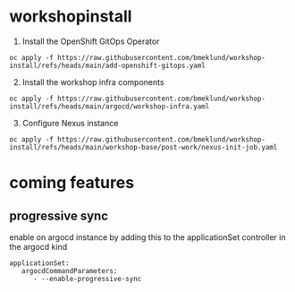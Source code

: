 # workshopinstall

1. Install the OpenShift GitOps Operator

```
oc apply -f https://raw.githubusercontent.com/bmeklund/workshop-install/refs/heads/main/add-openshift-gitops.yaml

```

2. Install the workshop infra components

```
oc apply -f https://raw.githubusercontent.com/bmeklund/workshop-install/refs/heads/main/argocd/workshop-infra.yaml

```

3. Configure Nexus instance

```
oc apply -f https://raw.githubusercontent.com/bmeklund/workshop-install/refs/heads/main/workshop-base/post-work/nexus-init-job.yaml

```

# coming features

## progressive sync

enable on argocd instance by adding this to the applicationSet controller in the argocd kind

```
applicationSet:
   argocdCommandParameters:
      - --enable-progressive-sync
```